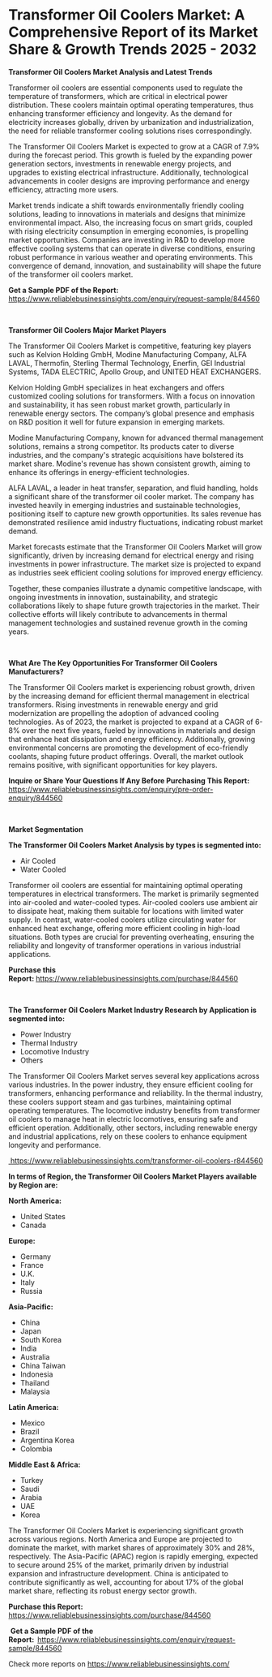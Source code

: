 <p><h1>Transformer Oil Coolers Market: A Comprehensive Report of its Market Share & Growth Trends 2025 - 2032</h1></p><p><strong>Transformer Oil Coolers Market Analysis and Latest Trends</strong></p>
<p><p>Transformer oil coolers are essential components used to regulate the temperature of transformers, which are critical in electrical power distribution. These coolers maintain optimal operating temperatures, thus enhancing transformer efficiency and longevity. As the demand for electricity increases globally, driven by urbanization and industrialization, the need for reliable transformer cooling solutions rises correspondingly.</p><p>The Transformer Oil Coolers Market is expected to grow at a CAGR of 7.9% during the forecast period. This growth is fueled by the expanding power generation sectors, investments in renewable energy projects, and upgrades to existing electrical infrastructure. Additionally, technological advancements in cooler designs are improving performance and energy efficiency, attracting more users. </p><p>Market trends indicate a shift towards environmentally friendly cooling solutions, leading to innovations in materials and designs that minimize environmental impact. Also, the increasing focus on smart grids, coupled with rising electricity consumption in emerging economies, is propelling market opportunities. Companies are investing in R&D to develop more effective cooling systems that can operate in diverse conditions, ensuring robust performance in various weather and operating environments. This convergence of demand, innovation, and sustainability will shape the future of the transformer oil coolers market.</p></p>
<p><strong>Get a Sample PDF of the Report:&nbsp;</strong> <a href="https://www.reliablebusinessinsights.com/enquiry/request-sample/844560?utm_campaign=57&utm_medium=2&utm_source=Github&utm_content=ia&utm_term=21022025&utm_id=transformer-oil-coolers">https://www.reliablebusinessinsights.com/enquiry/request-sample/844560</a></p>
<p>&nbsp;</p>
<p><strong>Transformer Oil Coolers Major Market Players</strong></p>
<p><p>The Transformer Oil Coolers Market is competitive, featuring key players such as Kelvion Holding GmbH, Modine Manufacturing Company, ALFA LAVAL, Thermofin, Sterling Thermal Technology, Enerfin, GEI Industrial Systems, TADA ELECTRIC, Apollo Group, and UNITED HEAT EXCHANGERS. </p><p>Kelvion Holding GmbH specializes in heat exchangers and offers customized cooling solutions for transformers. With a focus on innovation and sustainability, it has seen robust market growth, particularly in renewable energy sectors. The company’s global presence and emphasis on R&D position it well for future expansion in emerging markets.</p><p>Modine Manufacturing Company, known for advanced thermal management solutions, remains a strong competitor. Its products cater to diverse industries, and the company's strategic acquisitions have bolstered its market share. Modine's revenue has shown consistent growth, aiming to enhance its offerings in energy-efficient technologies.</p><p>ALFA LAVAL, a leader in heat transfer, separation, and fluid handling, holds a significant share of the transformer oil cooler market. The company has invested heavily in emerging industries and sustainable technologies, positioning itself to capture new growth opportunities. Its sales revenue has demonstrated resilience amid industry fluctuations, indicating robust market demand.</p><p>Market forecasts estimate that the Transformer Oil Coolers Market will grow significantly, driven by increasing demand for electrical energy and rising investments in power infrastructure. The market size is projected to expand as industries seek efficient cooling solutions for improved energy efficiency.</p><p>Together, these companies illustrate a dynamic competitive landscape, with ongoing investments in innovation, sustainability, and strategic collaborations likely to shape future growth trajectories in the market. Their collective efforts will likely contribute to advancements in thermal management technologies and sustained revenue growth in the coming years.</p></p>
<p>&nbsp;</p>
<p><strong>What Are The Key Opportunities For Transformer Oil Coolers Manufacturers?</strong></p>
<p><p>The Transformer Oil Coolers market is experiencing robust growth, driven by the increasing demand for efficient thermal management in electrical transformers. Rising investments in renewable energy and grid modernization are propelling the adoption of advanced cooling technologies. As of 2023, the market is projected to expand at a CAGR of 6-8% over the next five years, fueled by innovations in materials and design that enhance heat dissipation and energy efficiency. Additionally, growing environmental concerns are promoting the development of eco-friendly coolants, shaping future product offerings. Overall, the market outlook remains positive, with significant opportunities for key players.</p></p>
<p><strong>Inquire or Share Your Questions If Any Before Purchasing This Report:</strong> <a href="https://www.reliablebusinessinsights.com/enquiry/pre-order-enquiry/844560?utm_campaign=57&utm_medium=2&utm_source=Github&utm_content=ia&utm_term=21022025&utm_id=transformer-oil-coolers">https://www.reliablebusinessinsights.com/enquiry/pre-order-enquiry/844560</a></p>
<p>&nbsp;</p>
<p><strong>Market Segmentation</strong></p>
<p><strong>The Transformer Oil Coolers Market Analysis by types is segmented into:</strong></p>
<p><ul><li>Air Cooled</li><li>Water Cooled</li></ul></p>
<p><p>Transformer oil coolers are essential for maintaining optimal operating temperatures in electrical transformers. The market is primarily segmented into air-cooled and water-cooled types. Air-cooled coolers use ambient air to dissipate heat, making them suitable for locations with limited water supply. In contrast, water-cooled coolers utilize circulating water for enhanced heat exchange, offering more efficient cooling in high-load situations. Both types are crucial for preventing overheating, ensuring the reliability and longevity of transformer operations in various industrial applications.</p></p>
<p><strong>Purchase this Report:&nbsp;</strong><a href="https://www.reliablebusinessinsights.com/purchase/844560?utm_campaign=57&utm_medium=2&utm_source=Github&utm_content=ia&utm_term=21022025&utm_id=transformer-oil-coolers">https://www.reliablebusinessinsights.com/purchase/844560</a></p>
<p>&nbsp;</p>
<p><strong>The Transformer Oil Coolers Market Industry Research by Application is segmented into:</strong></p>
<p><ul><li>Power Industry</li><li>Thermal Industry</li><li>Locomotive Industry</li><li>Others</li></ul></p>
<p><p>The Transformer Oil Coolers Market serves several key applications across various industries. In the power industry, they ensure efficient cooling for transformers, enhancing performance and reliability. In the thermal industry, these coolers support steam and gas turbines, maintaining optimal operating temperatures. The locomotive industry benefits from transformer oil coolers to manage heat in electric locomotives, ensuring safe and efficient operation. Additionally, other sectors, including renewable energy and industrial applications, rely on these coolers to enhance equipment longevity and performance.</p></p>
<p><a href="https://www.reliablebusinessinsights.com/transformer-oil-coolers-r844560?utm_campaign=57&utm_medium=2&utm_source=Github&utm_content=ia&utm_term=21022025&utm_id=transformer-oil-coolers">&nbsp;https://www.reliablebusinessinsights.com/transformer-oil-coolers-r844560</a></p>
<p><strong>In terms of Region, the Transformer Oil Coolers Market Players available by Region are:</strong></p>
<p>
    <p> <strong> North America: </strong>
        <ul>
            <li>United States</li>
            <li>Canada</li>
        </ul>
        </p> 
    <p> <strong> Europe: </strong>
        <ul>
            <li>Germany</li>
            <li>France</li>
            <li>U.K.</li>
            <li>Italy</li>
            <li>Russia</li>
        </ul>
        </p> 
    <p> <strong> Asia-Pacific: </strong>
        <ul>
            <li>China</li>
            <li>Japan</li>
            <li>South Korea</li>
            <li>India</li>
            <li>Australia</li>
            <li>China Taiwan</li>
            <li>Indonesia</li>
            <li>Thailand</li>
            <li>Malaysia</li>
        </ul>
        </p> 
    <p> <strong> Latin America: </strong>
        <ul>
            <li>Mexico</li>
            <li>Brazil</li>
            <li>Argentina Korea</li>
            <li>Colombia</li>
        </ul>
        </p> 
    <p> <strong> Middle East & Africa: </strong>
        <ul>
            <li>Turkey</li>
            <li>Saudi</li>
            <li>Arabia</li>
            <li>UAE</li>
            <li>Korea</li>
        </ul>
    </p>
    </p>
<p><p>The Transformer Oil Coolers Market is experiencing significant growth across various regions. North America and Europe are projected to dominate the market, with market shares of approximately 30% and 28%, respectively. The Asia-Pacific (APAC) region is rapidly emerging, expected to secure around 25% of the market, primarily driven by industrial expansion and infrastructure development. China is anticipated to contribute significantly as well, accounting for about 17% of the global market share, reflecting its robust energy sector growth.</p></p>
<p><strong>Purchase this Report: </strong><a href="https://www.reliablebusinessinsights.com/purchase/844560?utm_campaign=57&utm_medium=2&utm_source=Github&utm_content=ia&utm_term=21022025&utm_id=transformer-oil-coolers">https://www.reliablebusinessinsights.com/purchase/844560</a></p>
<p>&nbsp;<strong>Get a Sample PDF of the Report:&nbsp;&nbsp;</strong><a href="https://www.reliablebusinessinsights.com/enquiry/request-sample/844560?utm_campaign=57&utm_medium=2&utm_source=Github&utm_content=ia&utm_term=21022025&utm_id=transformer-oil-coolers">https://www.reliablebusinessinsights.com/enquiry/request-sample/844560</a></p>
<p><strong></strong></p>
<p>Check more reports on <a href="https://www.reliablebusinessinsights.com/?utm_campaign=57&utm_medium=2&utm_source=Github&utm_content=ia&utm_term=21022025&utm_id=transformer-oil-coolers">https://www.reliablebusinessinsights.com/</a></p>